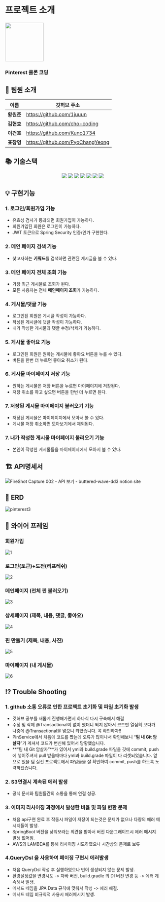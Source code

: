 # 프로젝트 소개
### <img src="https://cdn-icons-png.flaticon.com/512/145/145808.png" height="125px" /> 
### Pinterest 클론 코딩


## 👶 팀원 소개
| 이름 | 깃허브 주소 |
| --- | --- |
| **황원준** | https://github.com/1juuun |
| **김현호** | https://github.com/cho-coding |
| **이건호** | https://github.com/Kuno1734 |
| **표창영** | https://github.com/PyoChangYeong |


## 📚 기술스택
<div align="center">
	<img src="https://img.shields.io/badge/Java-007396?style=flat&logo=Java&logoColor=white" />
  <img src="https://img.shields.io/badge/Spring Boot-6DB33F?style=flat&logo=Spring Boot&logoColor=white" />
  <img src="https://img.shields.io/badge/Spring Security-6DB33F?style=flat&logo=Spring Security&logoColor=white" />
  <img src="https://img.shields.io/badge/Amazon S3-569A31?style=flat&logo=Amazon S3&logoColor=white" />
  <img src="https://img.shields.io/badge/Amazon RDS-527FFF?style=flat&logo=Amazon RDS&logoColor=white" />
  <img src="https://img.shields.io/badge/MySQL-4479A1?style=flat&logo=MySQL&logoColor=white" />
  <img src="https://img.shields.io/badge/Amazon EC2-FF9900?style=flat&logo=Amazon EC2&logoColor=white" />
</div>


## 💡 구현기능
### 1. 로그인/회원가입 기능
* 유효성 검사가 통과되면 회원가입이 가능하다.
* 회원가입된 회원은 로그인이 가능하다.
* JWT 토큰으로 Spring Security 인증/인가 구현한다.

### 2. 메인 페이지 검색 기능
* 찾고자하는 **키워드**를 검색하면 관련된 게시글을 볼 수 있다.

### 3. 메인 페이지 전체 조회 기능
* 가장 최근 게시물로 조회가 된다.
* 모든 사용자는 전체 **메인페이지 조회**가 가능하다.

### 4. 게시물/댓글 기능
* 로그인된 회원은 게시글 작성이 가능하다.
* 작성된 게시글에 댓글 작성이 가능하다.
* 내가 작성한 게시물과 댓글 수정/삭제가 가능하다.

### 5. 게시물 좋아요 기능
* 로그인된 회원은 원하는 게시물에 좋아요 버튼을 누를 수 있다.
* 버튼을 한번 더 누르면 좋아요 취소가 된다.

### 6. 게시물 마이페이지 저장 기능
* 원하는 게시물은 저장 버튼을 누르면 마이페이지에 저장된다.
* 저장 취소를 하고 싶으면 버튼을 한번 더 누르면 된다.

### 7. 저장된 게시물 마이페이지 불러오기 기능
* 저장된 게시물은 마이페이지에서 모아서 볼 수 있다.
* 게시물 저장 취소하면 모아보기에서 제외된다.

### 7. 내가 작성한 게시물 마이페이지 불러오기 기능
* 본인이 작성한 게시물들을 마이페이지에서 모아서 볼 수 있다.


## 🏗️ API명세서

![FireShot Capture 002 - API 보기 - buttered-wave-dd3 notion site](https://user-images.githubusercontent.com/107843779/223948275-b19bb8ff-2186-4a45-9260-203d275a5d9c.png)


## 🧱 ERD

![pinterest3](https://user-images.githubusercontent.com/107843779/223933731-60dc2fd6-bc18-4ae6-9260-73ef9c71afc7.png)


## 🔗 와이어 프레임

### 회원가입

![1](https://user-images.githubusercontent.com/107843779/223942415-4763f63f-7bf7-4777-914c-f32b51cc9fed.png)

### 로그인(토큰)+도전(리프레쉬)

![2](https://user-images.githubusercontent.com/107843779/223942447-e6cf47c8-6be6-46a9-8d0a-2ea47803cd3c.png)

### 메인페이지 (전체 핀 불러오기)

![3](https://user-images.githubusercontent.com/107843779/223942709-ddadd364-9d49-4bc7-97fc-76259bfed915.png)

### 상세페이지 (제목, 내용, 댓글, 좋아요)

![4](https://user-images.githubusercontent.com/107843779/223942777-7b9afc2e-5ae2-488c-9ced-c55e985acbf2.png)

### 핀 만들기 (제목, 내용, 사진)

![5](https://user-images.githubusercontent.com/107843779/223942976-9ed57f72-f1d5-42a6-afb9-8c7336468995.png)

### 마이페이지 (내 게시물)

![6](https://user-images.githubusercontent.com/107843779/223943044-e284b0db-0241-4635-b6f1-56608feb16bb.png)

## ⁉️ Trouble Shooting
### 1. github 소통 오류로 인한 프로젝트 초기화 및 파일 초기화 발생 
  - 깃허브 공부를 새롭게 진행해가면서 하나식 다시 구축해서 해결
  - 수정 및 삭제 @Transactional이 없이 했더니 되지 않아서 코드만 열심히 보다가 나중에 @Transactional을 넣으니 되었습니다. 꼭 확인하자!!
  - PinService에서 처음에 코드를 짰는데 오류가 많이나서 확인해보니 “**팀 내  Git 암살자**”가 계셔서 코드가 변신해 있어서 당황했습니다.
  - **“팀 내 Git 암살자”**가 있어서 yml과 build.grade 파일을 깃에 commit, push에 넣어주셔서 pull 받을때마다 yml과 build.grade 파일이 다 리셋되었습니다. 앞으로 있을 팀 실전 프로젝트에서 파일들을 잘 확인하여 commit, push를 하도록 노력하겠습니다.

### 2. S3연결시 계속된 에러 발생
  - 공식 문서와 팀원들간의 소통을 통해 연결 성공.

### 3. 이미지 리사이징 과정에서 발생한 비율 및 파일 변환 문제
 - 처음 api구현 완료 후 작동시 파일이 저장이 되는것은 문제가 없으나 다량의 에러 메시지들이 발생.
 - SpringBoot 버전을 낮춰보라는 의견을 받아서 버전 다운그래이드시 에러 메시지 발생 없어짐.
 - AWS의 LAMBDA를 통해 리사이징 시도하였으나 시간상의 문제로 보류

### 4.QueryDsl 을 사용하여 폐이징 구현시 에러발생
 - 처음 QueryDsl 작성 후 실행하였으나 빈이 생성되지 않는 문제 발생.
 - 환경설정값을 변경시도  -> 자바 버전, build.gradle 의 DI 버전 변경 등  -> 에러 계속해서 발생.
 - 메서드 네임을 JPA Data 규칙에 맞춰서 작성 -> 에러 해결.
 - 메서드 네임 비규칙적 사용시 에러메시지 발생. 
